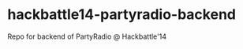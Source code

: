 hackbattle14-partyradio-backend
===============================

Repo for backend of PartyRadio @ Hackbattle'14
